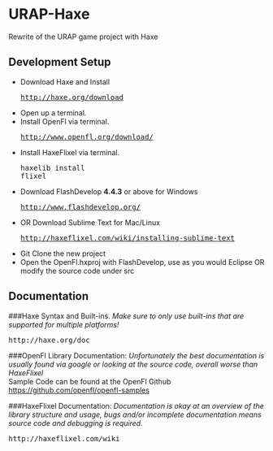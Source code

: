 URAP-Haxe
=========

Rewrite of the URAP game project with Haxe

## Development Setup
* Download Haxe and Install <pre>http://haxe.org/download</pre>
* Open up a terminal.
* Install OpenFl via terminal. <pre>http://www.openfl.org/download/</pre>
* Install HaxeFlixel via terminal. <pre>haxelib install flixel</pre>
* Download FlashDevelop **4.4.3** or above for Windows <pre>http://www.flashdevelop.org/</pre>
* OR Download Sublime Text for Mac/Linux <pre>http://haxeflixel.com/wiki/installing-sublime-text</pre>
* Git Clone the new project
* Open the OpenFl.hxproj with FlashDevelop, use as you would Eclipse OR modify the source code under src

## Documentation
###Haxe Syntax and Built-ins.
*Make sure to only use built-ins that are supported for multiple platforms!*
<pre>http://haxe.org/doc</pre>

###OpenFl Library Documentation:
*Unfortunately the best documentation is usually found via google or looking at the source code, overall worse than HaxeFlixel*
<br/>Sample Code can be found at the OpenFl Github
https://github.com/openfl/openfl-samples

###HaxeFlixel Documentation:
*Documentation is okay at an overview of the library structure and usage, bugs and/or incomplete documentation means source code and debugging is required.*
<pre>http://haxeflixel.com/wiki</pre>
